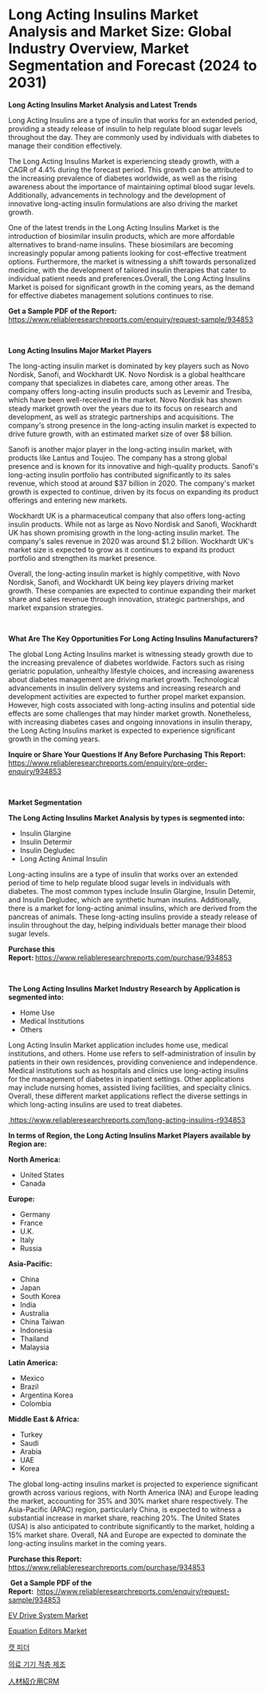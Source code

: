 <p><h1>Long Acting Insulins Market Analysis and Market Size: Global Industry Overview, Market Segmentation and Forecast (2024 to 2031)</h1></p><p><strong>Long Acting Insulins Market Analysis and Latest Trends</strong></p>
<p><p>Long Acting Insulins are a type of insulin that works for an extended period, providing a steady release of insulin to help regulate blood sugar levels throughout the day. They are commonly used by individuals with diabetes to manage their condition effectively. </p><p>The Long Acting Insulins Market is experiencing steady growth, with a CAGR of 4.4% during the forecast period. This growth can be attributed to the increasing prevalence of diabetes worldwide, as well as the rising awareness about the importance of maintaining optimal blood sugar levels. Additionally, advancements in technology and the development of innovative long-acting insulin formulations are also driving the market growth.</p><p>One of the latest trends in the Long Acting Insulins Market is the introduction of biosimilar insulin products, which are more affordable alternatives to brand-name insulins. These biosimilars are becoming increasingly popular among patients looking for cost-effective treatment options. Furthermore, the market is witnessing a shift towards personalized medicine, with the development of tailored insulin therapies that cater to individual patient needs and preferences.Overall, the Long Acting Insulins Market is poised for significant growth in the coming years, as the demand for effective diabetes management solutions continues to rise.</p></p>
<p><strong>Get a Sample PDF of the Report:&nbsp;</strong> <a href="https://www.reliableresearchreports.com/enquiry/request-sample/934853">https://www.reliableresearchreports.com/enquiry/request-sample/934853</a></p>
<p>&nbsp;</p>
<p><strong>Long Acting Insulins Major Market Players</strong></p>
<p><p>The long-acting insulin market is dominated by key players such as Novo Nordisk, Sanofi, and Wockhardt UK. Novo Nordisk is a global healthcare company that specializes in diabetes care, among other areas. The company offers long-acting insulin products such as Levemir and Tresiba, which have been well-received in the market. Novo Nordisk has shown steady market growth over the years due to its focus on research and development, as well as strategic partnerships and acquisitions. The company's strong presence in the long-acting insulin market is expected to drive future growth, with an estimated market size of over $8 billion.</p><p>Sanofi is another major player in the long-acting insulin market, with products like Lantus and Toujeo. The company has a strong global presence and is known for its innovative and high-quality products. Sanofi's long-acting insulin portfolio has contributed significantly to its sales revenue, which stood at around $37 billion in 2020. The company's market growth is expected to continue, driven by its focus on expanding its product offerings and entering new markets.</p><p>Wockhardt UK is a pharmaceutical company that also offers long-acting insulin products. While not as large as Novo Nordisk and Sanofi, Wockhardt UK has shown promising growth in the long-acting insulin market. The company's sales revenue in 2020 was around $1.2 billion. Wockhardt UK's market size is expected to grow as it continues to expand its product portfolio and strengthen its market presence.</p><p>Overall, the long-acting insulin market is highly competitive, with Novo Nordisk, Sanofi, and Wockhardt UK being key players driving market growth. These companies are expected to continue expanding their market share and sales revenue through innovation, strategic partnerships, and market expansion strategies.</p></p>
<p>&nbsp;</p>
<p><strong>What Are The Key Opportunities For Long Acting Insulins Manufacturers?</strong></p>
<p><p>The global Long Acting Insulins market is witnessing steady growth due to the increasing prevalence of diabetes worldwide. Factors such as rising geriatric population, unhealthy lifestyle choices, and increasing awareness about diabetes management are driving market growth. Technological advancements in insulin delivery systems and increasing research and development activities are expected to further propel market expansion. However, high costs associated with long-acting insulins and potential side effects are some challenges that may hinder market growth. Nonetheless, with increasing diabetes cases and ongoing innovations in insulin therapy, the Long Acting Insulins market is expected to experience significant growth in the coming years.</p></p>
<p><strong>Inquire or Share Your Questions If Any Before Purchasing This Report:</strong> <a href="https://www.reliableresearchreports.com/enquiry/pre-order-enquiry/934853">https://www.reliableresearchreports.com/enquiry/pre-order-enquiry/934853</a></p>
<p>&nbsp;</p>
<p><strong>Market Segmentation</strong></p>
<p><strong>The Long Acting Insulins Market Analysis by types is segmented into:</strong></p>
<p><ul><li>Insulin Glargine</li><li>Insulin Determir</li><li>Insulin Degludec</li><li>Long Acting Animal Insulin</li></ul></p>
<p><p>Long-acting insulins are a type of insulin that works over an extended period of time to help regulate blood sugar levels in individuals with diabetes. The most common types include Insulin Glargine, Insulin Detemir, and Insulin Degludec, which are synthetic human insulins. Additionally, there is a market for long-acting animal insulins, which are derived from the pancreas of animals. These long-acting insulins provide a steady release of insulin throughout the day, helping individuals better manage their blood sugar levels.</p></p>
<p><strong>Purchase this Report:&nbsp;</strong><a href="https://www.reliableresearchreports.com/purchase/934853">https://www.reliableresearchreports.com/purchase/934853</a></p>
<p>&nbsp;</p>
<p><strong>The Long Acting Insulins Market Industry Research by Application is segmented into:</strong></p>
<p><ul><li>Home Use</li><li>Medical Institutions</li><li>Others</li></ul></p>
<p><p>Long Acting Insulin Market application includes home use, medical institutions, and others. Home use refers to self-administration of insulin by patients in their own residences, providing convenience and independence. Medical institutions such as hospitals and clinics use long-acting insulins for the management of diabetes in inpatient settings. Other applications may include nursing homes, assisted living facilities, and specialty clinics. Overall, these different market applications reflect the diverse settings in which long-acting insulins are used to treat diabetes.</p></p>
<p><a href="https://www.reliableresearchreports.com/long-acting-insulins-r934853">&nbsp;https://www.reliableresearchreports.com/long-acting-insulins-r934853</a></p>
<p><strong>In terms of Region, the Long Acting Insulins Market Players available by Region are:</strong></p>
<p>
    <p> <strong> North America: </strong>
        <ul>
            <li>United States</li>
            <li>Canada</li>
        </ul>
        </p> 
    <p> <strong> Europe: </strong>
        <ul>
            <li>Germany</li>
            <li>France</li>
            <li>U.K.</li>
            <li>Italy</li>
            <li>Russia</li>
        </ul>
        </p> 
    <p> <strong> Asia-Pacific: </strong>
        <ul>
            <li>China</li>
            <li>Japan</li>
            <li>South Korea</li>
            <li>India</li>
            <li>Australia</li>
            <li>China Taiwan</li>
            <li>Indonesia</li>
            <li>Thailand</li>
            <li>Malaysia</li>
        </ul>
        </p> 
    <p> <strong> Latin America: </strong>
        <ul>
            <li>Mexico</li>
            <li>Brazil</li>
            <li>Argentina Korea</li>
            <li>Colombia</li>
        </ul>
        </p> 
    <p> <strong> Middle East & Africa: </strong>
        <ul>
            <li>Turkey</li>
            <li>Saudi</li>
            <li>Arabia</li>
            <li>UAE</li>
            <li>Korea</li>
        </ul>
    </p>
    </p>
<p><p>The global long-acting insulins market is projected to experience significant growth across various regions, with North America (NA) and Europe leading the market, accounting for 35% and 30% market share respectively. The Asia-Pacific (APAC) region, particularly China, is expected to witness a substantial increase in market share, reaching 20%. The United States (USA) is also anticipated to contribute significantly to the market, holding a 15% market share. Overall, NA and Europe are expected to dominate the long-acting insulins market in the coming years.</p></p>
<p><strong>Purchase this Report: </strong><a href="https://www.reliableresearchreports.com/purchase/934853">https://www.reliableresearchreports.com/purchase/934853</a></p>
<p>&nbsp;<strong>Get a Sample PDF of the Report:&nbsp;&nbsp;</strong><a href="https://www.reliableresearchreports.com/enquiry/request-sample/934853">https://www.reliableresearchreports.com/enquiry/request-sample/934853</a></p>
<p><strong></strong></p>
<p><p><a href="https://www.linkedin.com/pulse/ev-drive-system-market-comprehensive-assessment-type-application-mruff">EV Drive System Market</a></p><p><a href="https://www.linkedin.com/pulse/equation-editors-market-size-reveals-best-marketing-channels-t0d7c">Equation Editors Market</a></p><p><a href="https://medium.com/@codinchelcea2022/%EA%B3%A0%EC%96%91%EC%9D%B4-%EA%B8%89%EC%8B%9D%EA%B8%B0-%EC%8B%9C%EC%9E%A5%EC%9D%80-%EC%8B%9C%EC%9E%A5-%EC%A0%90%EC%9C%A0%EC%9C%A8-%EC%8B%9C%EC%9E%A5-%EB%8F%99%ED%96%A5-%EB%B0%8F-%EC%8B%9C%EC%9E%A5-%EC%84%B1%EC%9E%A5%EC%97%90-%EB%8C%80%ED%95%9C-%EC%A0%95%EB%B3%B4%EB%A5%BC-%EC%A0%9C%EA%B3%B5%ED%95%A9%EB%8B%88%EB%8B%A4-e495d8a8d8c0">캣 피더</a></p><p><a href="https://medium.com/@kennayundt/%EC%9D%98%EB%A3%8C%EA%B8%B0%EA%B8%B0-%EC%B2%A8%EA%B0%80-%EC%A0%9C%EC%A1%B0-%EC%8B%9C%EC%9E%A5-%EB%B6%84%EC%84%9D-%EA%B7%B8%EC%9D%98-cagr-%EC%8B%9C%EC%9E%A5-%EC%84%B8%EB%B6%84%ED%99%94-%EB%B0%8F-%EC%84%B8%EA%B3%84-%EC%82%B0%EC%97%85-%EA%B0%9C%EC%9A%94-3b7682828600">의료 기기 적층 제조</a></p><p><a href="https://github.com/klon646/Market-Research-Report-List-1/blob/main/671406355150.md">人材紹介用CRM</a></p></p>